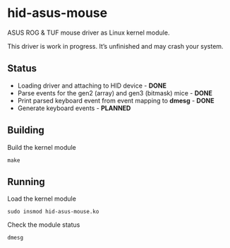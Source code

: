 hid-asus-mouse
==========

ASUS ROG & TUF mouse driver as Linux kernel module.

This driver is work in progress. It’s unfinished and may crash your system.

Status
------

* Loading driver and attaching to HID device - **DONE**
* Parse events for the gen2 (array) and gen3 (bitmask) mice - **DONE**
* Print parsed keyboard event from event mapping to __dmesg__ - **DONE**
* Generate keyboard events - **PLANNED**


Building
--------

Build the kernel module

```
make
```


Running
------

Load the kernel module

```
sudo insmod hid-asus-mouse.ko
```

Check the module status

```
dmesg
```

